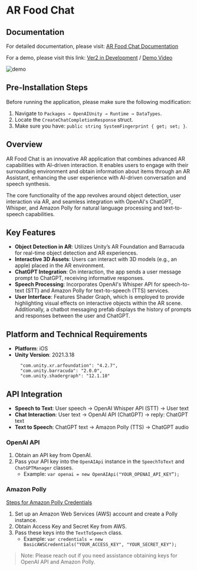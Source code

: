 # AR Food Chat

## Documentation
For detailed documentation, please visit: [AR Food Chat Documentation](https://docs.google.com/document/d/1nZxGlG1p7KXSEAtTChv40D7kMs2SQ1lDM1qrsHjhr4g/edit?usp=sharing)

For a demo, please visit this link: [Ver2 in Development](https://youtu.be/lRFZLqbAqxo?si=iau-VURsxzILcOqX) / [Demo Video](https://youtu.be/OvZavwg-3Z4?si=-xdcde0flM5MaRlu)

![demo](Sample/demo.gif)

## Pre-Installation Steps
Before running the application, please make sure the following modification:
1. Navigate to `Packages → OpenAIUnity → Runtime → DataTypes`.
2. Locate the `CreateChatCompletionResponse` struct.
3. Make sure you have: `public string SystemFingerprint { get; set; }`.
   
## Overview
AR Food Chat is an innovative AR application that combines advanced AR capabilities with AI-driven interaction. It enables users to engage with their surrounding environment and obtain information about items through an AR Assistant, enhancing the user experience with AI-driven conversation and speech synthesis. 

The core functionality of the app revolves around object detection, user interaction via AR, and seamless integration with OpenAI's ChatGPT, Whisper, and Amazon Polly for natural language processing and text-to-speech capabilities.

## Key Features
- **Object Detection in AR**: Utilizes Unity’s AR Foundation and Barracuda for real-time object detection and AR experiences.
- **Interactive 3D Assets**: Users can interact with 3D models (e.g., an apple) placed in the AR environment.
- **ChatGPT Integration**: On interaction, the app sends a user message prompt to ChatGPT, receiving informative responses.
- **Speech Processing**: Incorporates OpenAI's Whisper API for speech-to-text (STT) and Amazon Polly for text-to-speech (TTS) services.
- **User Interface**: Features Shader Graph, which is employed to provide highlighting visual effects on interactive objects within the AR scene. Additionally, a chatbot messaging prefab displays the history of prompts and responses between the user and ChatGPT.

## Platform and Technical Requirements
- **Platform**: iOS
- **Unity Version**: 2021.3.18
  ```plaintext
    "com.unity.xr.arfoundation": "4.2.7",
    "com.unity.barracuda": "2.0.0",
    "com.unity.shadergraph": "12.1.10"
## API Integration
- **Speech to Text**: User speech → OpenAI Whisper API (STT) → User text
- **Chat Interaction**: User text → OpenAI API (ChatGPT) → reply: ChatGPT text
- **Text to Speech**: ChatGPT text → Amazon Polly (TTS) → ChatGPT audio

### OpenAI API
1. Obtain an API key from OpenAI.
2. Pass your API key into the `OpenAIApi` instance in the `SpeechToText` and `ChatGPTManager` classes.
   - Example: `var openai = new OpenAIApi("YOUR_OPENAI_API_KEY”);`

### Amazon Polly
[Steps for Amazon Polly Credentials](https://docs.google.com/document/d/14HwxeHUHJ54SVlm58A0AyBSRIelwywRMP3ey9AgIOfE/edit?usp=sharing)
1. Set up an Amazon Web Services (AWS) account and create a Polly instance.
2. Obtain Access Key and Secret Key from AWS.
3. Pass these keys into the `TextToSpeech` class.
   - Example: `var credentials = new BasicAWSCredentials("YOUR_ACCESS_KEY", "YOUR_SECRET_KEY");`

> Note: Please reach out if you need assistance obtaining keys for OpenAI API and Amazon Polly.
